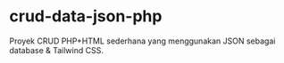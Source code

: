 # crud-data-json-php
Proyek CRUD PHP+HTML sederhana yang menggunakan JSON sebagai database &amp; Tailwind CSS.
